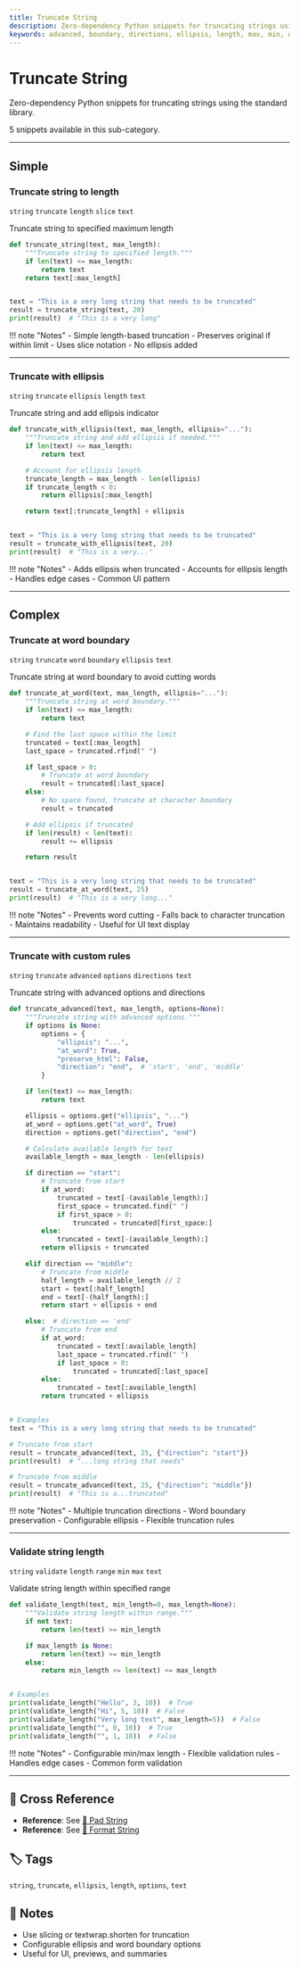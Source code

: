 ```yaml
---
title: Truncate String
description: Zero-dependency Python snippets for truncating strings using the standard library.
keywords: advanced, boundary, directions, ellipsis, length, max, min, options, range, slice, string, text, truncate, validate, word
---
```


# Truncate String

Zero-dependency Python snippets for truncating strings using the standard library.

5 snippets available in this sub-category.

---

## Simple

###  Truncate string to length

`string` `truncate` `length` `slice` `text`

Truncate string to specified maximum length

```python
def truncate_string(text, max_length):
    """Truncate string to specified length."""
    if len(text) <= max_length:
        return text
    return text[:max_length]


text = "This is a very long string that needs to be truncated"
result = truncate_string(text, 20)
print(result)  # "This is a very long"
```

!!! note "Notes"
    - Simple length-based truncation
    - Preserves original if within limit
    - Uses slice notation
    - No ellipsis added

<hr class="snippet-divider">

### Truncate with ellipsis

`string` `truncate` `ellipsis` `length` `text`

Truncate string and add ellipsis indicator

```python
def truncate_with_ellipsis(text, max_length, ellipsis="..."):
    """Truncate string and add ellipsis if needed."""
    if len(text) <= max_length:
        return text

    # Account for ellipsis length
    truncate_length = max_length - len(ellipsis)
    if truncate_length < 0:
        return ellipsis[:max_length]

    return text[:truncate_length] + ellipsis


text = "This is a very long string that needs to be truncated"
result = truncate_with_ellipsis(text, 20)
print(result)  # "This is a very..."
```

!!! note "Notes"
    - Adds ellipsis when truncated
    - Accounts for ellipsis length
    - Handles edge cases
    - Common UI pattern

<hr class="snippet-divider">

## Complex

###  Truncate at word boundary

`string` `truncate` `word` `boundary` `ellipsis` `text`

Truncate string at word boundary to avoid cutting words

```python
def truncate_at_word(text, max_length, ellipsis="..."):
    """Truncate string at word boundary."""
    if len(text) <= max_length:
        return text

    # Find the last space within the limit
    truncated = text[:max_length]
    last_space = truncated.rfind(" ")

    if last_space > 0:
        # Truncate at word boundary
        result = truncated[:last_space]
    else:
        # No space found, truncate at character boundary
        result = truncated

    # Add ellipsis if truncated
    if len(result) < len(text):
        result += ellipsis

    return result


text = "This is a very long string that needs to be truncated"
result = truncate_at_word(text, 25)
print(result)  # "This is a very long..."
```

!!! note "Notes"
    - Prevents word cutting
    - Falls back to character truncation
    - Maintains readability
    - Useful for UI text display

<hr class="snippet-divider">

### Truncate with custom rules

`string` `truncate` `advanced` `options` `directions` `text`

Truncate string with advanced options and directions

```python
def truncate_advanced(text, max_length, options=None):
    """Truncate string with advanced options."""
    if options is None:
        options = {
            "ellipsis": "...",
            "at_word": True,
            "preserve_html": False,
            "direction": "end",  # 'start', 'end', 'middle'
        }

    if len(text) <= max_length:
        return text

    ellipsis = options.get("ellipsis", "...")
    at_word = options.get("at_word", True)
    direction = options.get("direction", "end")

    # Calculate available length for text
    available_length = max_length - len(ellipsis)

    if direction == "start":
        # Truncate from start
        if at_word:
            truncated = text[-(available_length):]
            first_space = truncated.find(" ")
            if first_space > 0:
                truncated = truncated[first_space:]
        else:
            truncated = text[-(available_length):]
        return ellipsis + truncated

    elif direction == "middle":
        # Truncate from middle
        half_length = available_length // 2
        start = text[:half_length]
        end = text[-(half_length):]
        return start + ellipsis + end

    else:  # direction == 'end'
        # Truncate from end
        if at_word:
            truncated = text[:available_length]
            last_space = truncated.rfind(" ")
            if last_space > 0:
                truncated = truncated[:last_space]
        else:
            truncated = text[:available_length]
        return truncated + ellipsis


# Examples
text = "This is a very long string that needs to be truncated"

# Truncate from start
result = truncate_advanced(text, 25, {"direction": "start"})
print(result)  # "...long string that needs"

# Truncate from middle
result = truncate_advanced(text, 25, {"direction": "middle"})
print(result)  # "This is a...truncated"
```

!!! note "Notes"
    - Multiple truncation directions
    - Word boundary preservation
    - Configurable ellipsis
    - Flexible truncation rules

<hr class="snippet-divider">

### Validate string length

`string` `validate` `length` `range` `min` `max` `text`

Validate string length within specified range

```python
def validate_length(text, min_length=0, max_length=None):
    """Validate string length within range."""
    if not text:
        return len(text) >= min_length

    if max_length is None:
        return len(text) >= min_length
    else:
        return min_length <= len(text) <= max_length


# Examples
print(validate_length("Hello", 3, 10))  # True
print(validate_length("Hi", 5, 10))  # False
print(validate_length("Very long text", max_length=5))  # False
print(validate_length("", 0, 10))  # True
print(validate_length("", 1, 10))  # False
```

!!! note "Notes"
    - Configurable min/max length
    - Flexible validation rules
    - Handles edge cases
    - Common form validation

<hr class="snippet-divider">

## 🔗 Cross Reference

- **Reference**: See [📂 Pad String](./pad_string.md)
- **Reference**: See [📂 Format String](./format_string.md)

## 🏷️ Tags

`string`, `truncate`, `ellipsis`, `length`, `options`, `text`

## 📝 Notes
- Use slicing or textwrap.shorten for truncation
- Configurable ellipsis and word boundary options
- Useful for UI, previews, and summaries
